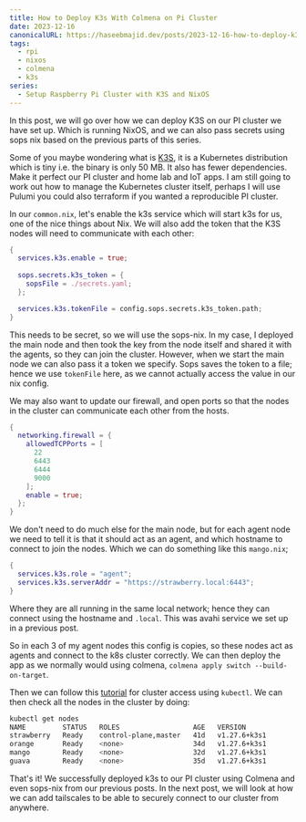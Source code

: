 ```yaml
---
title: How to Deploy K3s With Colmena on Pi Cluster
date: 2023-12-16
canonicalURL: https://haseebmajid.dev/posts/2023-12-16-how-to-deploy-k3s-with-colmena-on-pi-cluster
tags:
  - rpi
  - nixos
  - colmena
  - k3s
series:
  - Setup Raspberry Pi Cluster with K3S and NixOS
---
```


In this post, we will go over how we can deploy K3S on our PI cluster we have set up. Which is running NixOS,
and we can also pass secrets using sops nix based on the previous parts of this series.

Some of you maybe wondering what is [K3S](https://k3s.io/), it is a Kubernetes distribution which is tiny i.e.
the binary is only 50 MB. It also has fewer dependencies. Make it perfect our PI cluster and home lab and IoT apps.
I am still going to work out how to manage the Kubernetes cluster itself, perhaps I will use Pulumi you could also 
terraform if you wanted a reproducible PI cluster.

In our `common.nix`, let's enable the k3s service which will start k3s for us, one of the nice things about Nix. We 
will also add the token that the K3S nodes will need to communicate with each other:

```nix
{
  services.k3s.enable = true;
  
  sops.secrets.k3s_token = {
    sopsFile = ./secrets.yaml;
  };

  services.k3s.tokenFile = config.sops.secrets.k3s_token.path;
}
```

This needs to be secret, so we will use the sops-nix. In my case, I deployed the main node and then took the key
from the node itself and shared it with the agents, so they can join the cluster. However, when we start the main node 
we can also pass it a token we specify. Sops saves the token to a file; hence we use `tokenFile` here, as we cannot 
actually access the value in our nix config.

We may also want to update our firewall, and open ports so that the nodes in the cluster can communicate each other
from the hosts.

```nix
{
  networking.firewall = {
    allowedTCPPorts = [
      22
      6443
      6444
      9000
    ];
    enable = true;
  };
}
```

We don't need to do much else for the main node, but for each agent node we need to tell it is that it should act
as an agent, and which hostname to connect to join the nodes. Which we can do something like this `mango.nix`;

```nix
{
  services.k3s.role = "agent";
  services.k3s.serverAddr = "https://strawberry.local:6443";
}
```

Where they are all running in the same local network; hence they can connect using the hostname and `.local`. This was
avahi service we set up in a previous post.

So in each 3 of my agent nodes this config is copies, so these nodes act as agents and connect to the k8s cluster
correctly. We can then deploy the app as we normally would using colmena, `colmena apply switch --build-on-target`.

Then we can follow this [tutorial](https://docs.k3s.io/cluster-access) for cluster access using `kubectl`. We can 
then check all the nodes in the cluster by doing:

```bash
kubectl get nodes
NAME         STATUS   ROLES                  AGE   VERSION
strawberry   Ready    control-plane,master   41d   v1.27.6+k3s1
orange       Ready    <none>                 34d   v1.27.6+k3s1
mango        Ready    <none>                 32d   v1.27.6+k3s1
guava        Ready    <none>                 35d   v1.27.6+k3s1
```

That's it! We successfully deployed k3s to our PI cluster using Colmena and even sops-nix from our previous posts.
In the next post, we will look at how we can add tailscales to be able to securely connect to our cluster from anywhere.

